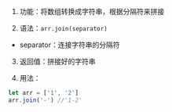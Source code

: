 1. 功能：将数组转换成字符串，根据分隔符来拼接

2. 语法：`arr.join(separator)`

- separator：连接字符串的分隔符

3. 返回值：拼接好的字符串

4. 用法：

```js
let arr = ['1', '2']
arr.join('-') //'1-2'
```
